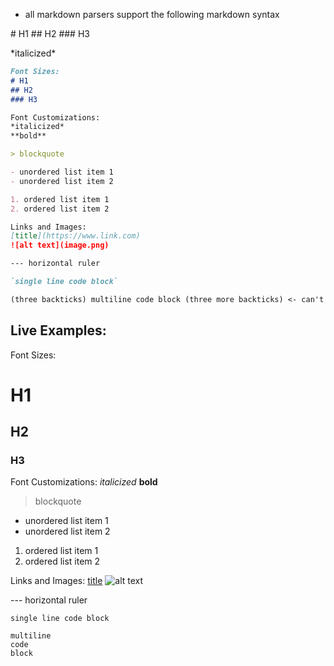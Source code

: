 
- all markdown parsers support the following markdown syntax

\# H1
\## H2
\### H3

\*italicized\*

```md
Font Sizes:
# H1
## H2
### H3

Font Customizations:
*italicized*
**bold**

> blockquote

- unordered list item 1
- unordered list item 2

1. ordered list item 1
2. ordered list item 2

Links and Images:
[title](https://www.link.com)
![alt text](image.png)

--- horizontal ruler

`single line code block`

(three backticks) multiline code block (three more backticks) <- can't do, messed up THIS backticked code block lol
```

## Live Examples:

Font Sizes:
# H1
## H2
### H3

Font Customizations:
*italicized*
**bold**

> blockquote

- unordered list item 1
- unordered list item 2

1. ordered list item 1
2. ordered list item 2

Links and Images:
[title](https://www.link.com)
![alt text](image.png)

--- horizontal ruler

`single line code block`

```
multiline
code
block
```
